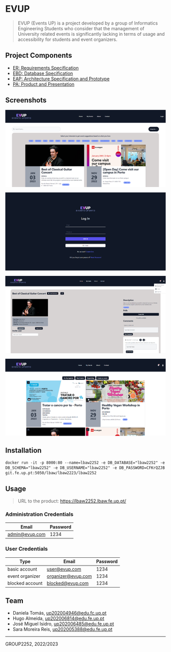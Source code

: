 # EVUP

> EVUP (Events UP) is a project developed by a group of Informatics Engineering Students who consider that the management of University related events is significantly lacking in terms of usage and accessibility for students and event organizers.

## Project Components

* [ER: Requirements Specification](https://github.com/DanielaTomas/LBAW_FEUP/wiki/er)
* [EBD: Database Specification](https://github.com/DanielaTomas/LBAW_FEUP/wiki/ebd)
* [EAP: Architecture Specification and Prototype](https://github.com/DanielaTomas/LBAW_FEUP/wiki/eap)
* [PA: Product and Presentation](https://github.com/DanielaTomas/LBAW_FEUP/wiki/pa)

## Screenshots
![HomePage](docs/homePage.png)

![Login](docs/login.png)

![EventPage](docs/eventPage.png)

![MyEvents](docs/myevents.png)
## Installation

```
docker run -it -p 8000:80 --name=lbaw2252 -e DB_DATABASE="lbaw2252" -e DB_SCHEMA="lbaw2252" -e DB_USERNAME="lbaw2252" -e DB_PASSWORD=CFKrQZJB git.fe.up.pt:5050/lbaw/lbaw2223/lbaw2252
```

## Usage

> URL to the product: https://lbaw2252.lbaw.fe.up.pt/

### Administration Credentials

| Email | Password |
|-------|----------|
| admin@evup.com | 1234 |

### User Credentials

| Type | Email | Password |
|------|-------|----------|
| basic account | user@evup.com | 1234 |
| event organizer | organizer@evup.com | 1234 |
| blocked account | blocked@evup.com | 1234 |

## Team

* Daniela Tomás, up202004946@edu.fc.up.pt
* Hugo Almeida, up202006814@edu.fe.up.pt
* José Miguel Isidro, up202006485@edu.fe.up.pt
* Sara Moreira Reis, up202005388@edu.fe.up.pt

***
GROUP2252, 2022/2023
